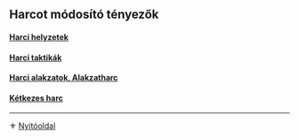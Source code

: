 ## Harcot módosító tényezők

#### [Harci helyzetek](065_01_harci_helyzetek.md)

#### [Harci taktikák](065_02_harci_taktikak.md)

#### [Harci alakzatok, Alakzatharc](065_03_harci_alakzatok.md)

#### [Kétkezes harc](065_04_ketkezes_harc_szabalyai.md)

---

⚜️ [Nyitóoldal](start.md#6-harcrendszer-%EF%B8%8F)
